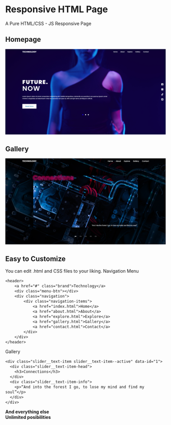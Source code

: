 # Responsive HTML Page
 A Pure HTML/CSS - JS Responsive Page

## Homepage
![home page](/main.png)

## Gallery
![slider page](/slider.png)

## Easy to Customize

You can edit .html and CSS files to your liking. 
Navigation Menu
```
<header>
    <a href="#" class="brand">Technology</a>
    <div class="menu-btn"></div>
    <div class="navigation">
        <div class="navigation-items">
            <a href="index.html">Home</a>
            <a href="about.html">About</a>
            <a href="explore.html">Explore</a>
            <a href="gallery.html">Gallery</a>
            <a href="contact.html">Contact</a>
        </div>
    </div>
</header>
```
Gallery
```
<div class="slider__text-item slider__text-item--active" data-id="1">
  <div class="slider__text-item-head">
    <h3>Connections</h3>
  </div>
  <div class="slider__text-item-info">
    <p>“And into the forest I go, to lose my mind and find my soul”</p>
  </div>
</div>
```

**And everything else**<br>
**Unlimited posibilities**

